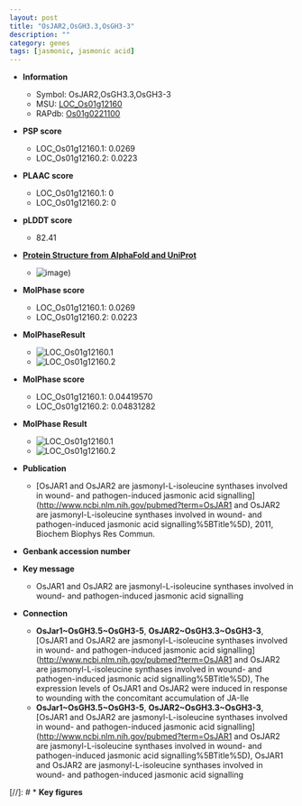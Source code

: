 ```yaml
---
layout: post
title: "OsJAR2,OsGH3.3,OsGH3-3"
description: ""
category: genes
tags: [jasmonic, jasmonic acid]
---
```


* **Information**  
    + Symbol: OsJAR2,OsGH3.3,OsGH3-3  
    + MSU: [LOC_Os01g12160](http://rice.plantbiology.msu.edu/cgi-bin/ORF_infopage.cgi?orf=LOC_Os01g12160)  
    + RAPdb: [Os01g0221100](http://rapdb.dna.affrc.go.jp/viewer/gbrowse_details/irgsp1?name=Os01g0221100)  

* **PSP score**  
    + LOC_Os01g12160.1: 0.0269 
    + LOC_Os01g12160.2: 0.0223 

* **PLAAC score**  
    + LOC_Os01g12160.1: 0 
    + LOC_Os01g12160.2: 0 

* **pLDDT score**
    + 82.41

* **[Protein Structure from AlphaFold and UniProt](https://www.uniprot.org/uniprotkb/Q5NAZ7/entry#structure)**
    + ![image](https://ricepsp.github.io/images/Q5/AF-Q5NAZ7-F1.png))

* **MolPhase score**
    + LOC_Os01g12160.1: 0.0269
    + LOC_Os01g12160.2: 0.0223

* **MolPhaseResult**
    + ![LOC_Os01g12160.1](https://ricepsp.github.io/pictures/LOC_Os01g/LOC_Os01g12160.1.png)
    + ![LOC_Os01g12160.2](https://ricepsp.github.io/pictures/LOC_Os01g/LOC_Os01g12160.2.png)

* **MolPhase score**
    + LOC_Os01g12160.1: 0.04419570
    + LOC_Os01g12160.2: 0.04831282

* **MolPhase Result**
    + ![LOC_Os01g12160.1](https://304243504.github.io/Pictures/LOC_Os01g/LOC_Os01g12160.1.png)
    + ![LOC_Os01g12160.2](https://304243504.github.io/Pictures/LOC_Os01g/LOC_Os01g12160.2.png)

* **Publication**  
    + [OsJAR1 and OsJAR2 are jasmonyl-L-isoleucine synthases involved in wound- and pathogen-induced jasmonic acid signalling](http://www.ncbi.nlm.nih.gov/pubmed?term=OsJAR1 and OsJAR2 are jasmonyl-L-isoleucine synthases involved in wound- and pathogen-induced jasmonic acid signalling%5BTitle%5D), 2011, Biochem Biophys Res Commun.

* **Genbank accession number**  

* **Key message**  
    + OsJAR1 and OsJAR2 are jasmonyl-L-isoleucine synthases involved in wound- and pathogen-induced jasmonic acid signalling

* **Connection**  
    + __OsJar1~OsGH3.5~OsGH3-5__, __OsJAR2~OsGH3.3~OsGH3-3__, [OsJAR1 and OsJAR2 are jasmonyl-L-isoleucine synthases involved in wound- and pathogen-induced jasmonic acid signalling](http://www.ncbi.nlm.nih.gov/pubmed?term=OsJAR1 and OsJAR2 are jasmonyl-L-isoleucine synthases involved in wound- and pathogen-induced jasmonic acid signalling%5BTitle%5D), The expression levels of OsJAR1 and OsJAR2 were induced in response to wounding with the concomitant accumulation of JA-Ile
    + __OsJar1~OsGH3.5~OsGH3-5__, __OsJAR2~OsGH3.3~OsGH3-3__, [OsJAR1 and OsJAR2 are jasmonyl-L-isoleucine synthases involved in wound- and pathogen-induced jasmonic acid signalling](http://www.ncbi.nlm.nih.gov/pubmed?term=OsJAR1 and OsJAR2 are jasmonyl-L-isoleucine synthases involved in wound- and pathogen-induced jasmonic acid signalling%5BTitle%5D), OsJAR1 and OsJAR2 are jasmonyl-L-isoleucine synthases involved in wound- and pathogen-induced jasmonic acid signalling

[//]: # * **Key figures**  


